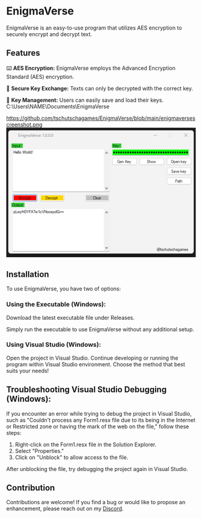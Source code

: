 # EnigmaVerse

EnigmaVerse is an easy-to-use program that utilizes AES encryption to securely encrypt and decrypt text.

## Features

⌨️ **AES Encryption:** EnigmaVerse employs the Advanced Encryption Standard (AES) encryption.

🔑 **Secure Key Exchange:** Texts can only be decrypted with the correct key.

🔐 **Key Management:** Users can easily save and load their keys. C:\Users\NAME\Documents\EnigmaVerse

https://github.com/tschutschagames/EnigmaVerse/blob/main/enigmaversescreenshot.png
![Screenshot EnigmaVerse](https://github.com/tschutschagames/EnigmaVerse/blob/main/enigmaversescreenshot.png)
## Installation
To use EnigmaVerse, you have two of options:

### Using the Executable (Windows):
Download the latest executable file under Releases.

Simply run the executable to use EnigmaVerse without any additional setup.

### Using Visual Studio (Windows):
Open the project in Visual Studio.
Continue developing or running the program within Visual Studio environment.
Choose the method that best suits your needs!

## Troubleshooting Visual Studio Debugging (Windows):
If you encounter an error while trying to debug the project in Visual Studio, such as "Couldn't process any Form1.resx file due to its being in the Internet or Restricted zone or having the mark of the web on the file," follow these steps:
1. Right-click on the Form1.resx file in the Solution Explorer.
2. Select "Properties."
3. Click on "Unblock" to allow access to the file.

After unblocking the file, try debugging the project again in Visual Studio.

## Contribution
Contributions are welcome! If you find a bug or would like to propose an enhancement, please reach out on my [Discord](https://discord.com/invite/bpBw3dzrzD).  
